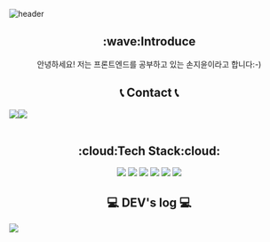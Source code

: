 ![header](https://capsule-render.vercel.app/api?type=waving&color=timeGradient&height=150&section=header&text=Yooneeee's%20GitHub&fontSize=70&animation=twinkling&fontAlignY=55)
<div align="center"><h2>:wave:Introduce</h2>
안녕하세요! 저는 프론트엔드를 공부하고 있는 손지윤이라고 합니다:-)</div>
<div align="center">
  <h2>📞 Contact 📞</h2>
<div style="display:flex; flex-direction:row;">
    <a href="https://www.instagram.com/ji_yo_oneee/">
        <img src="https://img.shields.io/badge/Instagram-E4405F?style=for-the-badge&logo=Instagram&logoColor=white"> 
    </a>
    <a href="mailto:sjy4489@gmail.com">
        <img src="https://img.shields.io/badge/Gmail-EA4335?style=for-the-badge&logo=Gmail&logoColor=white"> 
    </a>
</div><br>

</div>

<div align="center"><h2>:cloud:Tech Stack:cloud:</h2>
  <img src="https://img.shields.io/badge/HTML5-E34F26?style=flat&logo=HTML5&logoColor=white" />
	<img src="https://img.shields.io/badge/CSS3-1572B6?style=flat&logo=CSS3&logoColor=white" />
  <img src="https://img.shields.io/badge/JavaScript-F7DF1E?style=flat&logo=JavaScript&logoColor=white" />
	<img src="https://img.shields.io/badge/REACT-61DAFB?style=flat&logo=REACT&logoColor=white" />
  <img src="https://img.shields.io/badge/Redux-764ABC?style=flat&logo=Redux&logoColor=white" />
  <img src="https://img.shields.io/badge/styled-components-DB7093?style=flat&logo=styled-components&logoColor=white" />
  
</div>

<div align="center">
  <h2>💻 DEV's log 💻</h2>
<div style="display:flex; flex-direction:row;">
    <a href="https://yooneeee.tistory.com">
     <img src="https://img.shields.io/badge/Tistory-000000?style=for-the-badge&logo=Tistory&logoColor=white"> 
    </a>


</div><br>
</div>




<!--
**yooneeee/yooneeee** is a ✨ _special_ ✨ repository because its `README.md` (this file) appears on your GitHub profile.

Here are some ideas to get you started:

- 🔭 I’m currently working on ...
- 🌱 I’m currently learning ...
- 👯 I’m looking to collaborate on ...
- 🤔 I’m looking for help with ...
- 💬 Ask me about ...
- 📫 How to reach me: ...
- 😄 Pronouns: ...
- ⚡ Fun fact: ...
-->
